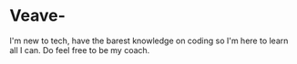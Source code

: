 # Veave-
I'm new to tech, have the barest knowledge on coding so I'm here to learn all I can. Do feel free to be my coach.
